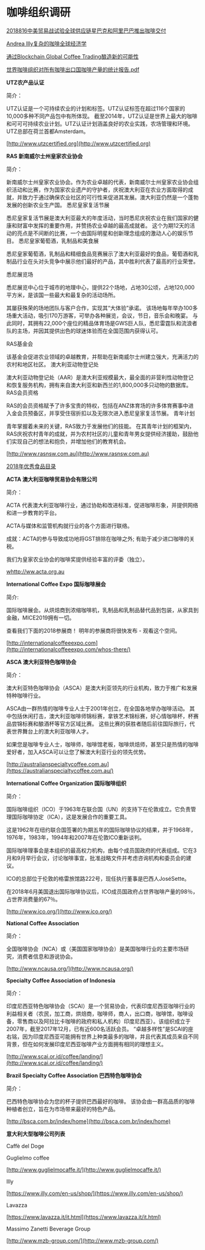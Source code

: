 # 咖啡组织调研

[2018816中美贸易战试验全球供应链星巴克和阿里巴巴推出咖啡交付](image/1.html)

[Andrea Illy复杂的咖啡全球经济学](image/2.html)

[通过Blockchain Global Coffee Trading酿造新的可能性](image/3.html)

[世界咖啡组织对所有咖啡出口国咖啡产量的统计报告.pdf](调研材料/世界咖啡组织对所有咖啡出口国咖啡产量的统计报告.pdf)

**UTZ农产品认证**

简介：

UTZ认证是一个可持续农业的计划和标签。UTZ认证标签在超过116个国家的10,000多种不同产品包中有所体现。 截至2014年，UTZ认证是世界上最大的咖啡和可可可持续农业计划。UTZ认证计划涵盖良好的农业实践，农场管理和环境。UTZ总部在荷兰首都Amsterdam。

[http://www.utzcertified.org](http://www.utzcertified.org)


**RAS 新南威尔士州皇家农业协会**

简介：

新南威尔士州皇家农业协会。作为农业卓越的代表，新南威尔士州皇家农业协会组织活动和比赛，作为国家农业遗产的守护者，庆祝澳大利亚在农业方面取得的成就，并致力于通过确保农业社区的可行性来促进其发展。澳大利亚仍然是一个蓬勃发展的创新农业生产国。
悉尼皇家复活节展

悉尼皇家复活节展是澳大利亚最大的年度活动，当时悉尼庆祝农业在我们国家的健康和财富中发挥的重要作用，并赞扬农业卓越的最高成就者。 这个为期12天的活动的亮点是不间断的比赛，一个由国际明星和创新理念组成的激动人心的娱乐节目。
悉尼皇家葡萄酒，乳制品和美食展

悉尼皇家葡萄酒，乳制品和精细食品竞赛展示了澳大利亚最好的食品，葡萄酒和乳制品行业在头对头竞争中展示他们最好的产品，其中胜利代表了最高的行业荣誉。

悉尼展览场

悉尼展览中心位于城市的地理中心，提供22个场地，占地30公顷，占地120,000平方米，是该国一些最大和最复杂的活动场所。

其屡获殊荣的场地团队与客户合作，实现其“大体验”承诺。 该场地每年举办100多场重大活动，吸引170万游客，可举办各种展览，会议，节日，音乐会和晚宴。 与此同时，其拥有22,000个座位的精品体育场是GWS巨人队，悉尼雷霆队和流浪者队的主场，并因其提供出色的球迷体验而在全国范围内获得认可。

RAS基金会

该基金会促进农业领域的卓越教育，并帮助在新南威尔士州建立强大，充满活力的农村和地区社区。
澳大利亚动物登记处

澳大利亚动物登记处（AAR）是澳大利亚规模最大，最全面的非营利性动物登记和恢复服务机构，拥有来自澳大利亚和新西兰的1,800,000多只动物的数据库。
RAS会员资格

RAS的会员资格赋予了许多宝贵的特权，包括在ANZ体育场的许多体育赛事中进入金会员预备区，并享受住宿折扣以及无限次进入悉尼皇家复活节展。
青年计划

青年掌握着未来的关键，RAS致力于发展他们的技能。 在其青年计划的框架内，RAS庆祝农村青年的成就，并为农村社区的儿童和青年男女提供经济援助，鼓励他们实现自己的想法和抱负，并增加他们的教育机会。 


[http://www.rasnsw.com.au](http://www.rasnsw.com.au)


[2018年优秀食品目录](调研材料/2018finefoodcatalogueweb.pdf)

**ACTA 澳大利亚咖啡贸易协会有限公司**

简介：

ACTA 代表澳大利亚咖啡行业，通过协助和改进标准，促进咖啡形象，并提供网络和进一步教育的平台。

ACTA与媒体和监管机构就行业的各个方面进行联络。

成就：ACTA的参与导致成功地将GST排除在咖啡之外; 有助于减少进口咖啡的关税。

我们为皇家农业协会的咖啡奖提供经验丰富的评委（独立）。

[whttp://ww.acta.org.au](http://www.acta.org.au)

**International Coffee Expo 国际咖啡展会**

简介:

国际咖啡展会。从烘焙商到浓缩咖啡机，乳制品和乳制品替代品到包装，从家具到金融，MICE2019拥有一切。

查看我们下面的2018参展商！ 明年的参展商将很快发布 - 观看这个空间。 

[http://internationalcoffeeexpo.com](http://internationalcoffeeexpo.com/whos-there/)

**ASCA 澳大利亚特色咖啡协会**

简介：

澳大利亚特色咖啡协会（ASCA）是澳大利亚领先的行业机构，致力于推广和发展特种咖啡行业。

ASCA由一群热情的咖啡专业人士于2001年创立，在全国各地举办咖啡活动。 其中包括休闲打击，澳大利亚咖啡师锦标赛，拿铁艺术锦标赛，好心情咖啡杯，杯赛品尝锦标赛和酿酒杯等官方区域比赛。 这些比赛的获胜者随后前往国际旅行，代表世界舞台上的澳大利亚咖啡人才。

如果您是咖啡专业人士，咖啡师，咖啡馆老板，咖啡烘焙师，甚至只是热情的咖啡爱好者，加入ASCA可以让您了解澳大利亚行业的领先优势。 

[http://australianspecialtycoffee.com.au](https://australianspecialtycoffee.com.au/)

**International Coffee Organization 国际咖啡组织**

简介：

国际咖啡组织（ICO）于1963年在联合国（UN）的支持下在伦敦成立。它负责管理国际咖啡协定（ICA），这是发展合作的重要工具。

这是1962年在纽约联合国签署的为期五年的国际咖啡协议的结果，并于1968年，1976年，1983年，1994年和2007年在伦敦ICO重新谈判。

国际咖啡理事会是本组织的最高权力机构，由每个成员国政府的代表组成。它在3月和9月举行会议，讨论咖啡事宜，批准战略文件并考虑咨询机构和委员会的建议。

ICO的总部位于伦敦的格雷旅馆路222号，现任执行董事是巴西人JoséSette。

在2018年6月美国退出国际咖啡协议后，ICO成员国政府占世界咖啡产量的98％，占世界消费量的67％。

[http://www.ico.org/](http://www.ico.org/)

**National Coffee Association**

简介：

全国咖啡协会（NCA）或（美国国家咖啡协会）是美国咖啡行业的主要市场研究，消费者信息和游说协会。

[http://www.ncausa.org/](http://www.ncausa.org/)

**Specialty Coffee Association of Indonesia**

简介：

印度尼西亚特色咖啡协会（SCAI）是一个贸易协会，代表印度尼西亚咖啡行业的利益相关者（农民，加工商，烘焙商，咖啡师，商人，出口商，咖啡馆，咖啡设备，零售商以及阿拉比卡咖啡的政府和私人机构）印度尼西亚）。该组织成立于2007年，截至2017年12月，已有近600名活跃会员。 “卓越多样性”是SCAI的座右铭，因为印度尼西亚可能拥有世界上种类最多的咖啡，并且代表其成员来自不同背景，但在如何发展印度尼西亚咖啡产业方面拥有相同的理想主义。

[http://www.scai.or.id/coffee/landing/](http://www.scai.or.id/coffee/landing/)

**Brazil Specialty Coffee Association 巴西特色咖啡协会**

简介：

巴西特色咖啡协会为您的杯子提供巴西最好的咖啡。 该协会由一群高品质的咖啡种植者创立，旨在为市场带来最好的特色产品。

[http://bsca.com.br/index/home](http://bsca.com.br/index/home)

**意大利大型咖啡公司列表**

Caffè del Doge

Guglielmo coffee

[http://www.guglielmocaffe.it/](http://www.guglielmocaffe.it/)

Illy

[https://www.illy.com/en-us/shop/](https://www.illy.com/en-us/shop/)

Lavazza

[https://www.lavazza.it/it.html](https://www.lavazza.it/it.html)

Massimo Zanetti Beverage Group

[http://www.mzb-group.com/](http://www.mzb-group.com/)